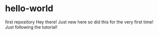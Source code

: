 # hello-world
first repository
Hey there!
Just new here so did this for the very first time!
Just following the tutorial!
